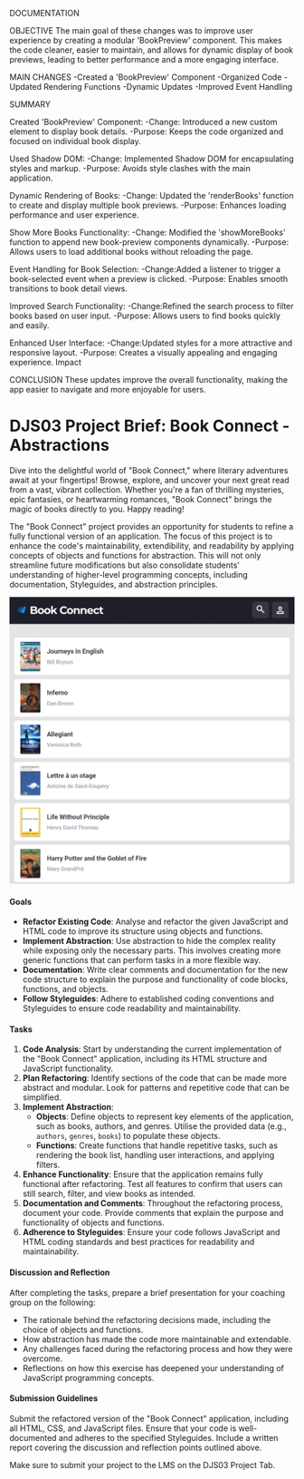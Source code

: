 DOCUMENTATION 

OBJECTIVE
The main goal of these changes was to improve user experience by creating a modular 'BookPreview' component. This makes the code cleaner, easier to maintain, and allows for dynamic display of book previews, leading to better performance and a more engaging interface.


MAIN CHANGES
 -Created a 'BookPreview' Component
 -Organized Code
 -Updated Rendering Functions
 -Dynamic Updates
 -Improved Event Handling


SUMMARY

 Created 'BookPreview' Component:
  -Change: Introduced a new custom element to display book details.
  -Purpose: Keeps the code organized and focused on individual book display.

 Used Shadow DOM:
  -Change: Implemented Shadow DOM for encapsulating styles and markup.
  -Purpose: Avoids style clashes with the main application.

 Dynamic Rendering of Books:
  -Change: Updated the 'renderBooks' function to create and display multiple book previews.
  -Purpose: Enhances loading performance and user experience.

 Show More Books Functionality:
  -Change: Modified the 'showMoreBooks' function to append new book-preview components dynamically.
  -Purpose: Allows users to load additional books without reloading the page.

 Event Handling for Book Selection:
  -Change:Added a listener to trigger a book-selected event when a preview     is clicked.
  -Purpose: Enables smooth transitions to book detail views.

Improved Search Functionality:
  -Change:Refined the search process to filter books based on user input.
  -Purpose: Allows users to find books quickly and easily.

Enhanced User Interface:
 -Change:Updated styles for a more attractive and responsive layout.
 -Purpose: Creates a visually appealing and engaging experience.
Impact


CONCLUSION
These updates improve the overall functionality, making the app easier to navigate and more enjoyable for users.





# DJS03 Project Brief: Book Connect - Abstractions

Dive into the delightful world of "Book Connect," where literary adventures await at your fingertips! Browse, explore, and uncover your next great read from a vast, vibrant collection. Whether you're a fan of thrilling mysteries, epic fantasies, or heartwarming romances, "Book Connect" brings the magic of books directly to you. Happy reading! 

The "Book Connect" project provides an opportunity for students to refine a fully functional version of an application. The focus of this project is to enhance the code's maintainability, extendibility, and readability by applying concepts of objects and functions for abstraction. This will not only streamline future modifications but also consolidate students' understanding of higher-level programming concepts, including documentation, Styleguides, and abstraction principles.

![alt text](image.png)

#### Goals

- **Refactor Existing Code**: Analyse and refactor the given JavaScript and HTML code to improve its structure using objects and functions.
- **Implement Abstraction**: Use abstraction to hide the complex reality while exposing only the necessary parts. This involves creating more generic functions that can perform tasks in a more flexible way.
- **Documentation**: Write clear comments and documentation for the new code structure to explain the purpose and functionality of code blocks, functions, and objects.
- **Follow Styleguides**: Adhere to established coding conventions and Styleguides to ensure code readability and maintainability.

#### Tasks

1. **Code Analysis**: Start by understanding the current implementation of the "Book Connect" application, including its HTML structure and JavaScript functionality.
2. **Plan Refactoring**: Identify sections of the code that can be made more abstract and modular. Look for patterns and repetitive code that can be simplified.
3. **Implement Abstraction**:
   - **Objects**: Define objects to represent key elements of the application, such as books, authors, and genres. Utilise the provided data (e.g., `authors`, `genres`, `books`) to populate these objects.
   - **Functions**: Create functions that handle repetitive tasks, such as rendering the book list, handling user interactions, and applying filters.
4. **Enhance Functionality**: Ensure that the application remains fully functional after refactoring. Test all features to confirm that users can still search, filter, and view books as intended.
5. **Documentation and Comments**: Throughout the refactoring process, document your code. Provide comments that explain the purpose and functionality of objects and functions.
6. **Adherence to Styleguides**: Ensure your code follows JavaScript and HTML coding standards and best practices for readability and maintainability.

#### Discussion and Reflection

After completing the tasks, prepare a brief presentation for your coaching group on the following:
- The rationale behind the refactoring decisions made, including the choice of objects and functions.
- How abstraction has made the code more maintainable and extendable.
- Any challenges faced during the refactoring process and how they were overcome.
- Reflections on how this exercise has deepened your understanding of JavaScript programming concepts.

#### Submission Guidelines

Submit the refactored version of the "Book Connect" application, including all HTML, CSS, and JavaScript files. Ensure that your code is well-documented and adheres to the specified Styleguides. Include a written report covering the discussion and reflection points outlined above.

Make sure to submit your project to the LMS on the DJS03 Project Tab.

